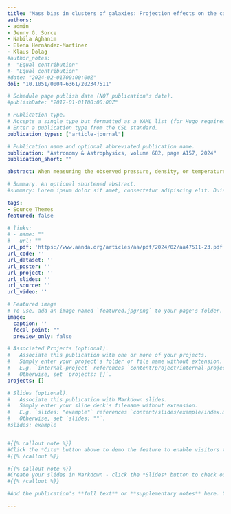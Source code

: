 ```yaml
---
title: "Mass bias in clusters of galaxies: Projection effects on the case study of Virgo replica "
authors:
- admin
- Jenny G. Sorce
- Nabila Aghanim
- Elena Hernández-Martínez
- Klaus Dolag
#author_notes:
#- "Equal contribution"
#- "Equal contribution"
#date: "2024-02-01T00:00:00Z"
doi: "10.1051/0004-6361/202347511"

# Schedule page publish date (NOT publication's date).
#publishDate: "2017-01-01T00:00:00Z"

# Publication type.
# Accepts a single type but formatted as a YAML list (for Hugo requirements).
# Enter a publication type from the CSL standard.
publication_types: ["article-journal"]

# Publication name and optional abbreviated publication name.
publication: "Astronomy & Astrophysics, volume 682, page A157, 2024"
publication_short: ""

abstract: When measuring the observed pressure, density, or temperature profiles of the intracluster gas, and hence the mass of clusters of galaxies, projection effects or departures from the spherical symmetry hypothesis may induce biases. To estimate how strongly the cluster's observed properties depend on the direction of observation, we use a constrained hydrodynamical simulation of the Virgo cluster that replicates the actual cluster of galaxies. In this case study, we analysed Virgo properties when projected in different directions, including along the Milky Way-Virgo axis, which mimics our observation direction. We compared the hydrostatic mass and the hydrostatic mass bias from the projection along the different observation directions to that derived from the 3D simulation. We show that projection effects impact the determination of Virgo mass. We particularly demonstrate that the mass and pressure along the line of sight correlate with the 2D- and 3D-deprojected electron density and pressure profiles intensity and thus impact the derived hydrostatic mass. We also show that the deviations to the hydrostatic equilibrium induced by pressure discontinuities within the cluster are emphasised by the deprojection process and thus make the hydrostatic mass estimation invalid at these radii. 

# Summary. An optional shortened abstract.
#summary: Lorem ipsum dolor sit amet, consectetur adipiscing elit. Duis posuere tellus ac convallis placerat. Proin tincidunt magna sed ex sollicitudin condimentum.

tags:
- Source Themes
featured: false

# links:
# - name: ""
#   url: ""
url_pdf: 'https://www.aanda.org/articles/aa/pdf/2024/02/aa47511-23.pdf'
url_code: ''
url_dataset: ''
url_poster: ''
url_project: ''
url_slides: ''
url_source: ''
url_video: ''

# Featured image
# To use, add an image named `featured.jpg/png` to your page's folder. 
image:
  caption: ''
  focal_point: ""
  preview_only: false

# Associated Projects (optional).
#   Associate this publication with one or more of your projects.
#   Simply enter your project's folder or file name without extension.
#   E.g. `internal-project` references `content/project/internal-project/index.md`.
#   Otherwise, set `projects: []`.
projects: []

# Slides (optional).
#   Associate this publication with Markdown slides.
#   Simply enter your slide deck's filename without extension.
#   E.g. `slides: "example"` references `content/slides/example/index.md`.
#   Otherwise, set `slides: ""`.
#slides: example


#{{% callout note %}}
#Click the *Cite* button above to demo the feature to enable visitors to import publication metadata into their reference management software.
#{{% /callout %}}

#{{% callout note %}}
#Create your slides in Markdown - click the *Slides* button to check out the example.
#{{% /callout %}}

#Add the publication's **full text** or **supplementary notes** here. You can use rich formatting such as including [code, math, and images](https://docs.hugoblox.com/content/writing-markdown-latex/).

---
```

